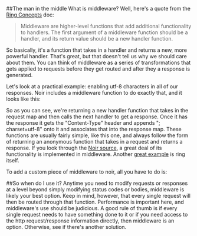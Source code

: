 ##The man in the middle
What is middleware? Well, here's a quote from the [Ring Concepts][] doc:

> Middleware are higher-level functions that add additional functionality 
> to handlers. The first argument of a middleware function should be a 
> handler, and its return value should be a new handler function.

So basically, it's a function that takes in a handler and returns a new, more powerful handler. That's great,
but that doesn't tell us why we should care about them. You can think of middleware as a series of transformations
that gets applied to requests before they get routed and after they a response is generated.

Let's look at a practical example: enabling utf-8 characters in all of our responses. Noir includes a middleware
function to do exactly that, and it looks like this:
<script src="https://gist.github.com/1103525.js?file=utf8.clj"></script>

So as you can see, we're returning a new handler function that takes in the request map and then calls the next handler
to get a response. Once it has the response it gets the "Content-Type" header and appends "; charset=utf-8" onto it and
associates that into the response map. These functions are usually fairly simple, like this one, and always follow the
form of returning an anonymous function that takes in a request and returns a response. If you look through the 
[Noir source][], a great deal of its functionality is implemented in middleware. Another [great example][] 
is ring itself.

To add a custom piece of middleware to noir, all you have to do is:
<script src="https://gist.github.com/1103525.js?file=add.clj"></script>

##So when do I use it?
Anytime you need to modify requests or responses at a level beyond simply modifying status codes or bodies, 
middleware is likely your best option. Keep in mind, however, that every single request will then be routed through
that function. Performance is important here, and middleware's use should be judicious. A good rule of thumb is if
every single request needs to have something done to it or if you need access to the http request/response information
directly, then middleware is an option. Otherwise, see if there's another solution.

[Ring Concepts]: https://github.com/mmcgrana/ring/wiki/Concepts
[great example]: https://github.com/mmcgrana/ring/tree/master/ring-core/src/ring/middleware
[Noir source]: https://github.com/ibdknox/noir/tree/master/src/noir


